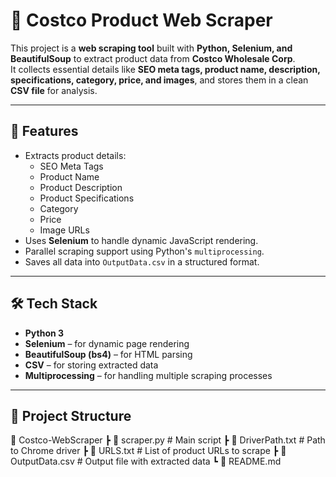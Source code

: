 # 🛒 Costco Product Web Scraper

This project is a **web scraping tool** built with **Python, Selenium, and BeautifulSoup** to extract product data from **Costco Wholesale Corp**.  
It collects essential details like **SEO meta tags, product name, description, specifications, category, price, and images**, and stores them in a clean **CSV file** for analysis.

---

## 📌 Features
- Extracts product details:
  - SEO Meta Tags
  - Product Name
  - Product Description
  - Product Specifications
  - Category
  - Price
  - Image URLs
- Uses **Selenium** to handle dynamic JavaScript rendering.
- Parallel scraping support using Python's `multiprocessing`.
- Saves all data into `OutputData.csv` in a structured format.

---

## 🛠️ Tech Stack
- **Python 3**
- **Selenium** – for dynamic page rendering
- **BeautifulSoup (bs4)** – for HTML parsing
- **CSV** – for storing extracted data
- **Multiprocessing** – for handling multiple scraping processes

---

## 📂 Project Structure
📁 Costco-WebScraper
┣ 📄 scraper.py # Main script
┣ 📄 DriverPath.txt # Path to Chrome driver
┣ 📄 URLS.txt # List of product URLs to scrape
┣ 📄 OutputData.csv # Output file with extracted data
┗ 📄 README.md
